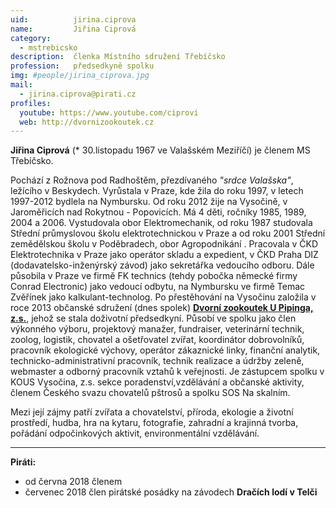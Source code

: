 ```yaml
---
uid:          jirina.ciprova                 
name:         Jiřina Ciprová      
category:                 
  - mstrebicsko
description:  členka Místního sdružení Třebíčsko 
profession:   předsedkyně spolku 
img: #people/jirina_ciprova.jpg
mail:
  - jirina.ciprova@pirati.cz
profiles:
  youtube: https://www.youtube.com/ciprovi  
  web: http://dvornizookoutek.cz 
---
```


**Jiřina Ciprová** (* 30.listopadu 1967 ve Valašském Meziříčí) je členem MS Třebíčsko. 

Pochází z Rožnova pod Radhoštěm, přezdívaného _"srdce  Valašska"_, ležícího v Beskydech.
Vyrůstala v Praze, kde žila do roku 1997, v letech 1997-2012 bydlela na Nymbursku.  Od roku 2012 žije na Vysočině, v 
Jaroměřicích nad Rokytnou - Popovicích. Má 4 děti, ročníky 1985, 1989, 2004 a 2006. Vystudovala obor Elektromechanik, od 
roku 1987 studovala Střední průmyslovou školu elektrotechnickou  v Praze a od roku 2001 Střední zemědělskou školu v 
Poděbradech, obor Agropodnikání . Pracovala v ČKD Elektrotechnika v Praze jako operátor skladu a expedient, v ČKD 
Praha DIZ (dodavatelsko-inženýrský závod) jako sekretářka vedoucího odboru. Dále působila v Praze ve firmě FK 
technics (tehdy pobočka německé firmy Conrad Electronic) jako vedoucí odbytu, na Nymbursku ve firmě Temac Zvěřínek 
jako kalkulant-technolog. Po přestěhování na Vysočinu založila v roce 2013 občanské sdružení (dnes spolek) **[Dvorní 
zookoutek U Pipinga, z.s.](http://dvornizookoutek.cz)**, jehož se stala doživotní předsedkyní.  Působí ve spolku jako 
člen výkonného výboru, projektový manažer, fundraiser, veterinární technik, zoolog, logistik, chovatel a ošetřovatel 
zvířat, koordinátor dobrovolníků, pracovník ekologické výchovy, operátor zákaznické linky, finanční analytik, 
technicko-administrativní pracovník, technik realizace a údržby zeleně, webmaster a odborný pracovník vztahů k 
veřejnosti. Je zástupcem spolku v KOUS Vysočina, z.s. sekce poradenství,vzdělávání a občanské aktivity, členem Českého svazu chovatelů pštrosů a spolku SOS Na skalním.
  
Mezi její zájmy patří zvířata a chovatelství, příroda, ekologie a životní prostředí, hudba, hra na kytaru, fotografie, 
zahradní a krajinná tvorba, pořádání odpočinkových aktivit, environmentální vzdělávání.

---

**Piráti:**
* od června 2018 členem
* červenec 2018 člen pirátské posádky na závodech **Dračích lodí v Telči**
